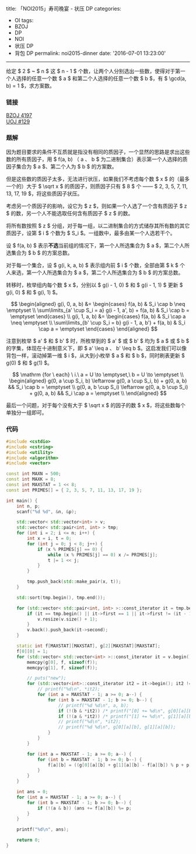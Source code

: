 title: 「NOI2015」寿司晚宴 - 状压 DP
categories:
  - OI
tags:
  - BZOJ
  - DP
  - NOI
  - 状压 DP
  - 背包 DP
permalink: noi2015-dinner
date: '2016-07-01 13:23:00'
---

给定 $ 2 $ ~ $ n $ 这 $ n - 1 $ 个数，让两个人分别选出一些数，使得对于第一个人选择的任意一个数 $ a $ 和第二个人选择的任意一个数 $ b $，有 $ \gcd(a, b) = 1 $，求方案数。

<!-- more -->

### 链接

[BZOJ 4197](http://www.lydsy.com/JudgeOnline/problem.php?id=4197)  
[UOJ #129](http://uoj.ac/problem/129)

### 题解

因为题目要求的条件不互质就是指没有相同的质因子，一个显然的思路是求出这些数的所有质因子，用 $ f(a, b) $（$ a $、$ b $ 为二进制集合）表示第一个人选择的质因子集合为 $ a $、第二个人为 $ b $ 的方案数。

但是这些数的质因子太多，无法进行状压，如果我们不考虑每个数 $ x $ 的（最多一个的）大于 $ \sqrt x $ 的质因子，则质因子只有 $ 8 $ 个 —— $ 2, 3, 5, 7, 11, 13, 17, 19 $，将这些质因子状压。

考虑另一个质因子的影响，设它为 $ z $，则如果一个人选了一个含有质因子 $ z $ 的数，另一个人不能选取任何含有质因子 $ z $ 的数。

将所有数按照 $ z $ 分组，对于每一组，以二进制集合的方式储存其所有数的其它质因子，设第 $ i $ 个数为 $ S_i $。一组数中，最多由某一个人选若干个。

设 $ f(a, b) $ 表示**不选**当前组的情况下，第一个人所选集合为 $ a $，第二个人所选集合为 $ b $ 的方案总数。

对于每一个集合，设 $ g(i, k, a, b) $ 表示组内前 $ i $ 个数，全部由第 $ k $ 个人来选，第一个人所选集合为 $ a $，第二个人所选集合为 $ b $ 的方案总数。

转移时，枚举组内每个数 $ x $，分别以 $ g(i - 1, 0) $ 和 $ g(i - 1, 1) $ 更新 $ g(i, 0) $ 和 $ g(i, 1) $。

$$ \begin{aligned} g(i, 0, a, b) &= \begin{cases} f(a, b) & S_i \cap b \neq \emptyset \\ \sum\limits_{a' \cup S_i = a} g(i - 1, a', b) + f(a, b) & S_i \cap b = \emptyset \end{cases} \\ g(i, 1, a, b) &= \begin{cases} f(a, b) & S_i \cap a \neq \emptyset \\ \sum\limits_{b' \cup S_i = b} g(i - 1, a, b') + f(a, b) & S_i \cap a = \emptyset \end{cases} \end{aligned} $$

注意到枚举 $ a' $ 和 $ b' $ 时，所枚举到的 $ a' $ 或 $ b' $ 均为 $ a $ 或 $ b $ 的字集，体现在十进制意义下，即 $ a' \leq a $、$ b' \leq b $。这启发我们可以像背包一样，滚动掉第一维 $ i $，从大到小枚举 $ a $ 和 $ b $，同时刷表更新 $ g(0) $ 和 $ g(1) $。

$$ \mathrm {for \ each} \ i.\ a = U \to \emptyset,\ b = U \to \emptyset \\ \begin{aligned} g(0, a \cup S_i, b) \leftarrow g(0, a \cup S_i, b) + g(0, a, b) && S_i \cap b = \emptyset \\ g(0, a, b \cup S_i) \leftarrow g(0, a, b \cup S_i) + g(0, a, b) && S_i \cap a = \emptyset \\ \end{aligned} $$

最后一个问题，对于每个没有大于 $ \sqrt x $ 的因子的数 $ x $，将这些数每个单独分一组即可。

### 代码

```cpp
#include <cstdio>
#include <cstring>
#include <utility>
#include <algorithm>
#include <vector>

const int MAXN = 500;
const int MAXK = 8;
const int MAXSTAT = 1 << 8;
const int PRIMES[] = { 2, 3, 5, 7, 11, 13, 17, 19 };

int main() {
    int n, p;
    scanf("%d %d", &n, &p);

    std::vector< std::vector<int> > v;
    std::vector< std::pair<int, int> > tmp;
    for (int i = 2; i <= n; i++) {
        int x = i, t = 0;
        for (int j = 0; j < 8; j++) {
            if (x % PRIMES[j] == 0) {
                while (x % PRIMES[j] == 0) x /= PRIMES[j];
                t |= 1 << j;
            }
        }

        tmp.push_back(std::make_pair(x, t));
    }

    std::sort(tmp.begin(), tmp.end());

    for (std::vector< std::pair<int, int> >::const_iterator it = tmp.begin(); it != tmp.end(); it++) {
        if (it == tmp.begin() || it->first == 1 || it->first != (it - 1)->first) {
            v.resize(v.size() + 1);
        }
        v.back().push_back(it->second);
    }

    static int f[MAXSTAT][MAXSTAT], g[2][MAXSTAT][MAXSTAT];
    f[0][0] = 1;
    for (std::vector< std::vector<int> >::const_iterator it = v.begin(); it != v.end(); it++) {
        memcpy(g[0], f, sizeof(f));
        memcpy(g[1], f, sizeof(f));

        // puts("new");
        for (std::vector<int>::const_iterator it2 = it->begin(); it2 != it->end(); it2++) {
            // printf("%d\n", *it2);
            for (int a = MAXSTAT - 1; a >= 0; a--) {
                for (int b = MAXSTAT - 1; b >= 0; b--) {
                    // printf("%d %d\n", a, b);
                    if (!(b & *it2)) /* printf("[0] += %d\n", g[0][a][b]), */ (g[0][a | (*it2)][b] += g[0][a][b]) %= p;
                    if (!(a & *it2)) /* printf("[1] += %d\n", g[1][a][b]), */ (g[1][a][b | (*it2)] += g[1][a][b]) %= p;
                    // printf("%d\n", *it2);
                    // printf("%d %d\n", g[0][a][b], g[1][a][b]);
                }
            }
        }

        for (int a = MAXSTAT - 1; a >= 0; a--) {
            for (int b = MAXSTAT - 1; b >= 0; b--) {
                f[a][b] = ((g[0][a][b] + g[1][a][b] - f[a][b]) % p + p) % p;
            }
        }
    }

    int ans = 0;
    for (int a = MAXSTAT - 1; a >= 0; a--) {
        for (int b = MAXSTAT - 1; b >= 0; b--) {
            if (!(a & b)) (ans += f[a][b]) %= p;
        }
    }

    printf("%d\n", ans);

    return 0;
}
```